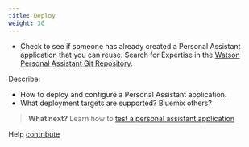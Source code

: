 ```yaml
---
title: Deploy
weight: 30
---
```

  * Check to see if someone has already created a Personal Assistant application that you can reuse. Search for Expertise in the [Watson Personal Assistant Git Repository]({{site.baseurl}}/broken_link).

  Describe:
  * How to deploy and configure a Personal Assistant application.
  * What deployment targets are supported? Bluemix others?  

> **What next?** Learn how to [test a personal assistant application]({{site.baseurl}}/cognitive-application/test-applications/)


Help [contribute]({{site.baseurl}}/contribute/contribute-doc/)
